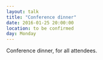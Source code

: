 ```yaml
---
layout: talk
title: "Conference dinner"
date: 2016-01-25 20:00:00
location: to be confirmed
day: Monday
---
```


Conference dinner, for all attendees.
